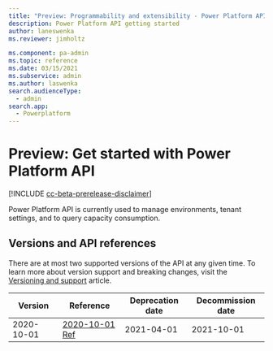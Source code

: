 ```yaml
---
title: "Preview: Programmability and extensibility - Power Platform API - Getting started | Microsoft Docs"
description: Power Platform API getting started
author: laneswenka
ms.reviewer: jimholtz

ms.component: pa-admin
ms.topic: reference
ms.date: 03/15/2021
ms.subservice: admin
ms.author: laswenka
search.audienceType: 
  - admin
search.app:
  - Powerplatform
---
```


# Preview: Get started with Power Platform API

[!INCLUDE [cc-beta-prerelease-disclaimer](../includes/cc-beta-prerelease-disclaimer.md)]

Power Platform API is currently used to manage environments, tenant settings, and to query capacity consumption. 

## Versions and API references
There are at most two supported versions of the API at any given time.  To learn more about version support and breaking changes, visit the [Versioning and support](programmability-versioning-support.md) article.  

| Version | Reference | Deprecation date | Decommission date
| --- | --- | --- | --- |
| 2020-10-01 | [2020-10-01 Ref](list-environments.md) | 2021-04-01 | 2021-10-01 |